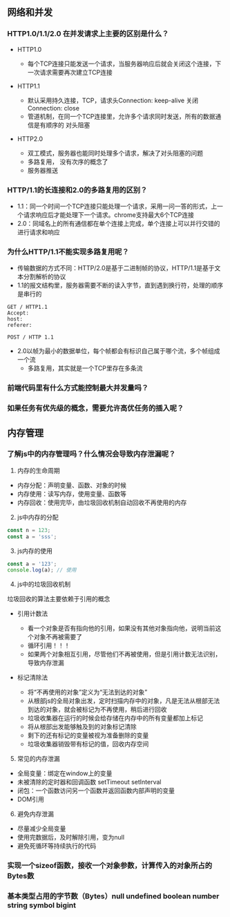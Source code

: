 ## 网络和并发

### HTTP1.0/1.1/2.0 在并发请求上主要的区别是什么？

- HTTP1.0
  - 每个TCP连接只能发送一个请求，当服务器响应后就会关闭这个连接，下一次请求需要再次建立TCP连接

- HTTP1.1
  - 默认采用持久连接，TCP，请求头Connection: keep-alive 关闭Connection: close
  - 管道机制，在同一个TCP连接里，允许多个请求同时发送，所有的数据通信是有顺序的 对头阻塞

- HTTP2.0
  - 双工模式，服务器也能同时处理多个请求，解决了对头阻塞的问题
  - 多路复用， 没有次序的概念了
  - 服务器推送

### HTTP/1.1的长连接和2.0的多路复用的区别？

- 1.1：同一个时间一个TCP连接只能处理一个请求，采用一问一答的形式，上一个请求响应后才能处理下一个请求。chrome支持最大6个TCP连接
- 2.0：同域名上的所有通信都在单个连接上完成，单个连接上可以并行交错的进行请求和响应

### 为什么HTTP/1.1不能实现多路复用呢？

- 传输数据的方式不同：HTTP/2.0是基于二进制帧的协议，HTTP/1.1是基于文本分割解析的协议
- 1.1的报文结构里，服务器需要不断的读入字节，直到遇到换行符，处理的顺序是串行的
```http
GET / HTTP1.1
Accept:
host:
referer:

POST / HTTP 1.1
```
- 2.0以帧为最小的数据单位，每个帧都会有标识自己属于哪个流，多个帧组成一个流
  - 多路复用，其实就是一个TCP里存在多条流

### 前端代码里有什么方式能控制最大并发量吗？

### 如果任务有优先级的概念，需要允许高优任务的插入呢？

## 内存管理

### 了解js中的内存管理吗？什么情况会导致内存泄漏呢？

1. 内存的生命周期

- 内存分配：声明变量、函数、对象的时候
- 内存使用：读写内存，使用变量、函数等
- 内存回收：使用完毕，由垃圾回收机制自动回收不再使用的内存

2. js中内存的分配
```js
const n = 123;
const a = 'sss';
```

3. js内存的使用
```js
const a = '123';
console.log(a); // 使用
```

4. js中的垃圾回收机制

垃圾回收的算法主要依赖于引用的概念

- 引用计数法
  - 看一个对象是否有指向他的引用，如果没有其他对象指向他，说明当前这个对象不再被需要了
  - 循环引用！！！
  - 如果两个对象相互引用，尽管他们不再被使用，但是引用计数无法识别，导致内存泄漏
- 标记清除法
  - 将“不再使用的对象”定义为“无法到达的对象”
  - 从根部js的全局对象出发，定时扫描内存中的对象，凡是无法从根部无法到达的对象，就会被标记为不再使用，稍后进行回收

  * 垃圾收集器在运行的时候会给存储在内存中的所有变量都加上标记
  * 将从根部出发能够触及到的对象标记清除
  * 剩下的还有标记的变量被视为准备删除的变量
  * 垃圾收集器销毁带有标记的值，回收内存空间

5. 常见的内存泄漏
- 全局变量：绑定在window上的变量
- 未被清除的定时器和回调函数 setTimeout setInterval
- 闭包：一个函数访问另一个函数并返回函数内部声明的变量
- DOM引用

6. 避免内存泄漏
- 尽量减少全局变量
- 使用完数据后，及时解除引用，变为null
- 避免死循环等持续执行的代码

### 实现一个sizeof函数，接收一个对象参数，计算传入的对象所占的Bytes数

### 基本类型占用的字节数（Bytes）null undefined boolean number string symbol bigint

